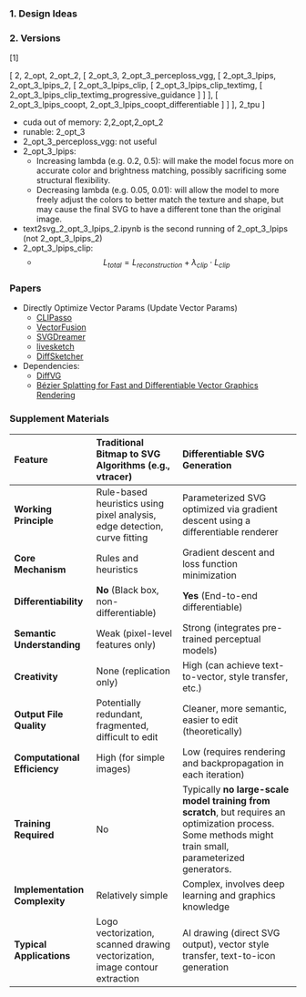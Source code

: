 ### 1. Design Ideas

### 2. Versions
[1]

[
	2, 2_opt, 2_opt_2, [
			2_opt_3, 2_opt_3_perceploss_vgg, [
			2_opt_3_lpips, 2_opt_3_lpips_2, [
                2_opt_3_lpips_clip, [
                    2_opt_3_lpips_clip_textimg, [
                        2_opt_3_lpips_clip_textimg_progressive_guidance
                    ]
                ]
            ], [
			    2_opt_3_lpips_coopt, 2_opt_3_lpips_coopt_differentiable
			]
		]
	], 2_tpu
]

- cuda out of memory: 2,2_opt,2_opt_2
- runable: 2_opt_3
- 2_opt_3_perceploss_vgg: not useful
- 2_opt_3_lpips:
    - Increasing lambda (e.g. 0.2, 0.5): will make the model focus more on accurate color and brightness matching, possibly sacrificing some structural flexibility.
    - Decreasing lambda (e.g. 0.05, 0.01): will allow the model to more freely adjust the colors to better match the texture and shape, but may cause the final SVG to have a different tone than the original image.
- text2svg_2_opt_3_lpips_2.ipynb is the second running of 2_opt_3_lpips (not 2_opt_3_lpips_2)
- 2_opt_3_lpips_clip:
	- $$L_{total} = L_{reconstruction} + \lambda_{clip} \cdot L_{clip}$$

### Papers
* Directly Optimize Vector Params (Update Vector Params)
    * [CLIPasso](../../../../paper/CLIPasso/)
    * [VectorFusion](../../../../paper/VectorFusion/)
    * [SVGDreamer](../../../../paper/SVGDreamer/)
    * [livesketch](../../../../paper/livesketch/)
    * [DiffSketcher](../../../../paper/DiffSketcher/)
* Dependencies:
    * [DiffVG](../../../../paper/DiffVG/)
    * [Bézier Splatting for Fast and Differentiable Vector Graphics Rendering](../../../../paper/bezier_splatting_for_fast_and_differentiable_vector_graphics_rendering/)

### Supplement Materials
| Feature | Traditional Bitmap to SVG Algorithms (e.g., vtracer) | Differentiable SVG Generation |
| :--------------- | :------------------------------------------------------- | :-------------------------------------------------- |
| **Working Principle** | Rule-based heuristics using pixel analysis, edge detection, curve fitting | Parameterized SVG optimized via gradient descent using a differentiable renderer |
| **Core Mechanism** | Rules and heuristics | Gradient descent and loss function minimization |
| **Differentiability** | **No** (Black box, non-differentiable) | **Yes** (End-to-end differentiable) |
| **Semantic Understanding** | Weak (pixel-level features only) | Strong (integrates pre-trained perceptual models) |
| **Creativity** | None (replication only) | High (can achieve text-to-vector, style transfer, etc.) |
| **Output File Quality** | Potentially redundant, fragmented, difficult to edit | Cleaner, more semantic, easier to edit (theoretically) |
| **Computational Efficiency** | High (for simple images) | Low (requires rendering and backpropagation in each iteration) |
| **Training Required** | No | Typically **no large-scale model training from scratch**, but requires an optimization process. Some methods might train small, parameterized generators. |
| **Implementation Complexity** | Relatively simple | Complex, involves deep learning and graphics knowledge |
| **Typical Applications** | Logo vectorization, scanned drawing vectorization, image contour extraction | AI drawing (direct SVG output), vector style transfer, text-to-icon generation |